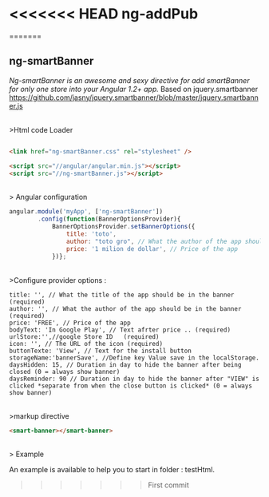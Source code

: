 <<<<<<< HEAD
ng-addPub
=========
=======
## ng-smartBanner

*Ng-smartBanner is an awesome and sexy directive for add smartBanner for only one store  into your Angular 1.2+ app.*
Based on jquery.smartbanner  https://github.com/jasny/jquery.smartbanner/blob/master/jquery.smartbanner.js

<br/>
>Html code Loader

``` html

<link href="ng-smartBanner.css" rel="stylesheet" />

<script src="//angular/angular.min.js"></script>
<script src="//ng-smartBanner.js"></script>

```
<br/>
> Angular configuration

``` javascript
angular.module('myApp', ['ng-smartBanner'])
        .config(function(BannerOptionsProvider){
            BannerOptionsProvider.setBannerOptions({
                title: 'toto',
                author: "toto gro", // What the author of the app should be in the banner (defaults to <meta name="author"> or hostname)
                price: '1 milion de dollar', // Price of the app
            })};
```

<br/>
>Configure provider options :

    title: '', // What the title of the app should be in the banner (required)
    author: '', // What the author of the app should be in the banner (required)
    price: 'FREE', // Price of the app
    bodyText: 'In Google Play', // Text afrter price .. (required)
    urlStore:'',//google Store ID   (required)
    icon: '', // The URL of the icon (required)
    buttonTexte: 'View', // Text for the install button
    storageName:'bannerSave', //Define key Value save in the localStorage.
    daysHidden: 15, // Duration in day to hide the banner after being closed (0 = always show banner)
    daysReminder: 90 // Duration in day to hide the banner after "VIEW" is clicked *separate from when the close button is clicked* (0 = always show banner)

<br/>
>markup directive

``` html
<smart-banner></smart-banner>

```
<br/>
> Example

An example is available to help you to start in folder : testHtml.
>>>>>>> First commit
